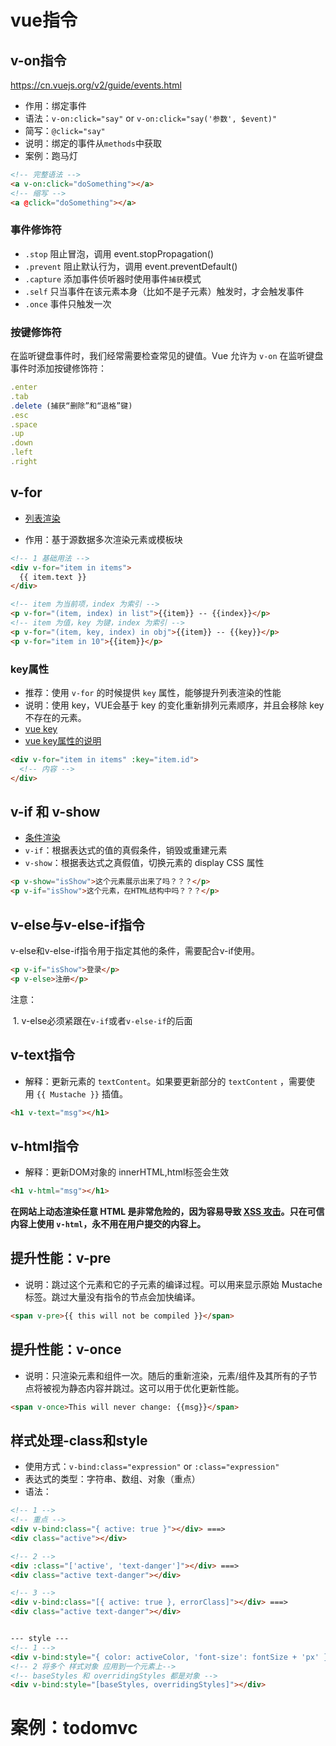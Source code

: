 # vue指令

## v-on指令

<https://cn.vuejs.org/v2/guide/events.html>

- 作用：绑定事件
- 语法：`v-on:click="say"` or `v-on:click="say('参数', $event)"`
- 简写：`@click="say"`
- 说明：绑定的事件从`methods`中获取
- 案例：跑马灯

```html
<!-- 完整语法 -->
<a v-on:click="doSomething"></a>
<!-- 缩写 -->
<a @click="doSomething"></a>
```

### 事件修饰符

- `.stop`       阻止冒泡，调用 event.stopPropagation()
- `.prevent`    阻止默认行为，调用 event.preventDefault()
- `.capture`    添加事件侦听器时使用事件`捕获`模式
- `.self`       只当事件在该元素本身（比如不是子元素）触发时，才会触发事件
- `.once`       事件只触发一次

### 按键修饰符

在监听键盘事件时，我们经常需要检查常见的键值。Vue 允许为 `v-on` 在监听键盘事件时添加按键修饰符： 

```js
.enter
.tab
.delete (捕获“删除”和“退格”键)
.esc
.space
.up
.down
.left
.right
```

## v-for

+ [列表渲染](<https://cn.vuejs.org/v2/guide/list.html>)

- 作用：基于源数据多次渲染元素或模板块

```html
<!-- 1 基础用法 -->
<div v-for="item in items">
  {{ item.text }}
</div>

<!-- item 为当前项，index 为索引 -->
<p v-for="(item, index) in list">{{item}} -- {{index}}</p>
<!-- item 为值，key 为键，index 为索引 -->
<p v-for="(item, key, index) in obj">{{item}} -- {{key}}</p>
<p v-for="item in 10">{{item}}</p>
```

### key属性

- 推荐：使用 `v-for` 的时候提供 `key` 属性，能够提升列表渲染的性能
- 说明：使用 key，VUE会基于 key 的变化重新排列元素顺序，并且会移除 key 不存在的元素。
- [vue key](https://cn.vuejs.org/v2/guide/list.html#key)
- [vue key属性的说明](https://www.zhihu.com/question/61064119/answer/183717717)

```html
<div v-for="item in items" :key="item.id">
  <!-- 内容 -->
</div>
```

## v-if 和 v-show

- [条件渲染](https://cn.vuejs.org/v2/guide/conditional.html)
- `v-if`：根据表达式的值的真假条件，销毁或重建元素
- `v-show`：根据表达式之真假值，切换元素的 display CSS 属性

```html
<p v-show="isShow">这个元素展示出来了吗？？？</p>
<p v-if="isShow">这个元素，在HTML结构中吗？？？</p>
```

## v-else与v-else-if指令

v-else和v-else-if指令用于指定其他的条件，需要配合v-if使用。

```html
<p v-if="isShow">登录</p>
<p v-else>注册</p>
```

注意：

​	1. v-else必须紧跟在`v-if`或者`v-else-if`的后面

## v-text指令

- 解释：更新元素的 `textContent`。如果要更新部分的 `textContent` ，需要使用 `{{ Mustache }}` 插值。 

```html
<h1 v-text="msg"></h1>
```

## v-html指令

- 解释：更新DOM对象的 innerHTML,html标签会生效

```html
<h1 v-html="msg"></h1>
```

**在网站上动态渲染任意 HTML 是非常危险的，因为容易导致 [XSS 攻击](https://en.wikipedia.org/wiki/Cross-site_scripting)。只在可信内容上使用 `v-html`，**永不**用在用户提交的内容上。** 



## 提升性能：v-pre

- 说明：跳过这个元素和它的子元素的编译过程。可以用来显示原始 Mustache 标签。跳过大量没有指令的节点会加快编译。

```html
<span v-pre>{{ this will not be compiled }}</span>
```

## 提升性能：v-once

- 说明：只渲染元素和组件一次。随后的重新渲染，元素/组件及其所有的子节点将被视为静态内容并跳过。这可以用于优化更新性能。

```html
<span v-once>This will never change: {{msg}}</span>
```

## 样式处理-class和style

- 使用方式：`v-bind:class="expression"` or `:class="expression"`
- 表达式的类型：字符串、数组、对象（重点）
- 语法：

```html
<!-- 1 -->
<!-- 重点 -->
<div v-bind:class="{ active: true }"></div> ===>
<div class="active"></div>

<!-- 2 -->
<div :class="['active', 'text-danger']"></div> ===>
<div class="active text-danger"></div>

<!-- 3 -->
<div v-bind:class="[{ active: true }, errorClass]"></div> ===>
<div class="active text-danger"></div>


--- style ---
<!-- 1 -->
<div v-bind:style="{ color: activeColor, 'font-size': fontSize + 'px' }"></div>
<!-- 2 将多个 样式对象 应用到一个元素上-->
<!-- baseStyles 和 overridingStyles 都是对象 -->
<div v-bind:style="[baseStyles, overridingStyles]"></div>
```

# 案例：todomvc  